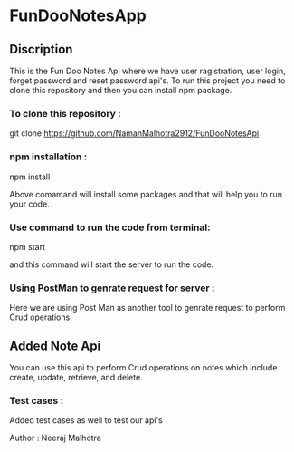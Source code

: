 # FunDooNotesApp

## Discription
This is the Fun Doo Notes Api where we have user ragistration, user login, forget password and reset password api's.
To run this project you need to clone this repository and then you can install npm package.

### To clone this repository : 

git clone https://github.com/NamanMalhotra2912/FunDooNotesApi

### npm installation :

npm install

Above comamand will install some packages and that will help you to run your code.

### Use command to run the code from terminal:
npm start

and this command will start the server to run the code.

### Using PostMan to genrate request for server :

Here we are using Post Man as another tool to genrate request to perform Crud operations.

## Added Note Api

You can use this api to perform Crud operations on notes which include create, update, retrieve, and delete.

### Test cases :

Added test cases as well to test our api's

Author : 
Neeraj Malhotra